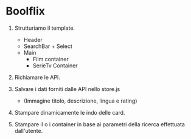 # Boolflix

1. Strutturiamo il template.
   
   - Header
   - SearchBar + Select
   - Main
      - Film container
      - SerieTv Container

2. Richiamare le API.

3. Salvare i dati forniti dalle API nello store.js
   
   - (Immagine titolo, descrizione, lingua e rating)

4. Stampare dinamicamente le indo delle card.

5. Stampare il o i container in base ai parametri della ricerca effettuata dall'utente.




